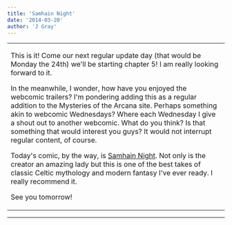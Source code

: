 ```yaml
---
title: 'Samhain Night'
date: '2014-03-20'
author: 'J Gray'
---
```


<div>
<!-- Main content here -->
<table border="0" class="post"><tbody><tr><td>
   
   <div class="post_body">
       <p>This is it! Come our next regular update day (that would be Monday the 24th) we'll be starting chapter 5! I am really looking forward to it.</p><p>In the meanwhile, I wonder, how have you enjoyed the webcomic trailers? I'm pondering adding this as a regular addition to the Mysteries of the Arcana site. Perhaps something akin to webcomic Wednesdays? Where each Wednesday I give a shout out to another webcomic. What do you think? Is that something that would interest you guys? It would not interrupt regular content, of course.</p><p>Today's comic, by the way, is <a href="https://www.comic-rocket.com/explore/samhain-night/" target="_blank">Samhain Night</a>. Not only is the creator an amazing lady but this is one of the best takes of classic Celtic mythology and modern fantasy I've ever ready. I really recommend it.</p><p>See you tomorrow!</p>
   </div>
   </td></tr>
   </tbody></table><hr><table style="width:100%; border:0;" class="comment_table"><tbody></tbody></table>
<!-- End main content -->
              </div>
